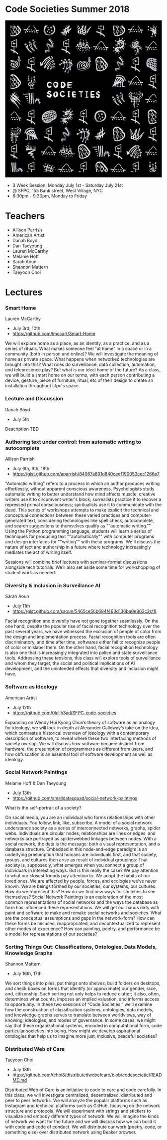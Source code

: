 # Code Societies Summer 2018

![Code Societies Logo](assets/codesocieties.jpg)

- 3 Week Session, Monday July 1st - Saturday July 21st
- @ SFPC, 155 Bank street, West Village, NYC
- 6:30pm - 9:30pm, Monday to Friday

# Teachers

- Allison Parrish
- American Artist
- Danah Boyd
- Dan Taeyoung
- Lauren McCarthy
- Melanie Hoff
- Sarah Aoun
- Shannon Mattern
- Taeyoon Choi

# Lectures

### Smart Home
Lauren McCarthy
- July 3rd, 10th
- https://github.com/lmccart/Smart-Home

We will explore home as a place, as an identity, as a practice, and as a series
of rituals. What makes someone feel "at home" in a space or in a community (both
in person and online)? We will investigate the meaning of home as private space.
What happens when networked technologies are brought into this? What roles do
surveillance, data collection, automation, and telepresence play? But what is
our ideal home of the future? As a class, we will build a smart home on our
terms, with each person contributing a device, gesture, piece of furniture,
ritual, etc of their design to create an installation throughout sfpc's space.


### Lecture and Discussion
Danah Boyd
- July 5th

Description TBD


### Authoring text under control: from automatic writing to autocomplete 
Allison Parrish
- July 6th, 9th, 18th
- https://gist.github.com/aparrish/84067a801d840ceef190053cec1266e7

"Automatic writing" refers to a process in which an author produces writing
effortlessly, without apparent conscious awareness. Psychologists study
automatic writing to better understand how mind affects muscle; creative writers
use it to circumvent writer's block; surrealists practice it to recover a
repressed primal consciousness; spiritualists use it to communicate with the
dead. This series of workshops attempts to make explicit the technical and
conceptual connections between these varied practices and computer-generated
text, considering technologies like spell check, autocomplete, and search
suggestions to themselves qualify as ""automatic writing."" Using the Python
programming language, students will learn a series of techniques for producing
text ""automatically"" with computer programs and design interfaces for
""writing"" with these programs. We'll discuss the nature of text and authorship
in a future where technology increasingly mediates the act of writing itself.

Sessions will combine brief lectures with seminar-format discussions alongside
tech tutorials. We'll also set aside some time for workshopping of student work
as needed.


### Diversity & Inclusion in Surveillance AI
Sarah Aoun
- July 11th
- https://gist.github.com/saoun/5465ce56b684f463d136ba0e863c3cf8

Facial recognition and diversity have not gone together seamlessly. On the one
hand, despite the popular rise of facial recognition technology over the past
several years, we have witnessed the exclusion of people of color from the
design and implementation process. Facial recognition tools are often
discriminatory, and time after time, softwares either fail to recognize people
of color or mislabel them. On the other hand, facial recognition technology is
also one that is increasingly integrated into police and state surveillance
tools. Addressing these tensions, this class will explore tools of surveillance
and whom they target, the social and political implications of AI development,
and the unintended effects that diversity and inclusion might have.

### Software as Ideology
American Artist
- July 12th
- https://github.com/0ld-h3ad/SFPC-code-societies

Expanding on Wendy Hui Kyong Chun’s theory of software as an analogy for
ideology, we will look in depth at Alexander Galloway’s take on the idea, which
contrasts a historical overview of ideology with a contemporary description of
software, to reveal where these two interfacing methods of society overlap. We
will discuss how software became distinct from hardware, the presumption of
programmers as different from users, and how obfuscation is an essential tool of
software development as well as ideology.

### Social Network Paintings
Melanie Hoff & Dan Taeyoung
- July 13th
- https://github.com/smalldatasquad/social-network-paintings

What is the self-portrait of a society?

  On social media, you are an individual who forms relationships with other individuals. You follow, link, like, subscribe. A model of a social network understands society as a series of interconnected networks, graphs, spider webs. Individuals are circular nodes, relationships are lines or edges, and networks are portrayed as spiderwebbed linkages between nodes. With a social network, the data is the message: both a visual representation, and a database structure.
  Embedded in this node-and-edge paradigm is an underlying presumption that humans are individuals first, and that society, groups, and cultures then arise as result of individual groupings: That society is, supposedly, what emerges when you connect a group of individuals in interesting ways.
  But is this really the case? We pay attention to what our closest friends pay attention to. We adopt the habits of our loved ones. We are affected by people, forces, and ecologies we’ve never known. We are beings formed by our societies, our systems, our cultures. How do we represent this? How do we find new ways for societies to see themselves?
  Social Network Paintings is an exploration of the most common representations of social networks and the ways the database as form has influenced these representations. We will get our hands dirty with paint and software to make and remake social networks and societies. What are the conceptual assumptions and gaps in the network-form? How can these forms be misused, reappropriated, and decontextualized to represent other modes of experience? How can painting, poetry, and performance be a model for representations of our societies?

### Sorting Things Out: Classifications, Ontologies, Data Models, Knowledge Graphs
Shannon Mattern
- July 16th, 17th

We sort things into piles, put things onto shelves, build folders on desktops,
and check boxes on forms that identify (or approximate) our gender, race, and,
citizenship. Such sorting not only helps to reduce clutter; it also, often,
determines what counts, imposes an implied valuation, and informs access to
opportunity. In these two sessions of “Code Societies,” we’ll examine how the
construction of classification systems, ontologies, data models, and knowledge
graphs serves to translate between worldviews, way of knowing, ideologies, and
modes of governance. In some cases, we might say that these organizational
systems, encoded in computational form, code particular societies into being.
How might we develop aspirational ontologies that help us to imagine more just,
inclusive, peaceful societies?

### Distributed Web of Care
Taeyoon Choi
- July 18th
- https://github.com/tchoi8/distributedwebofcare/blob/codesocietie/README.md

Distributed Web of Care is an initiative to code to care and code carefully. In
this class, we will investigate centralized, decentralized, distributed and peer
to peer networks. We will analyze the popular platforms such as Instagram and
technical platforms such as GitHub, focusing on the network structure and
protocols. We will experiment with strings and stickers to visualize and embody
different types of network. We will imagine the kinds of network we want for the
future and we will discuss how we can build it with code and code of conduct. We
will distribute our work (poetry, code, or something else) over distributed
network using Beaker browser.
